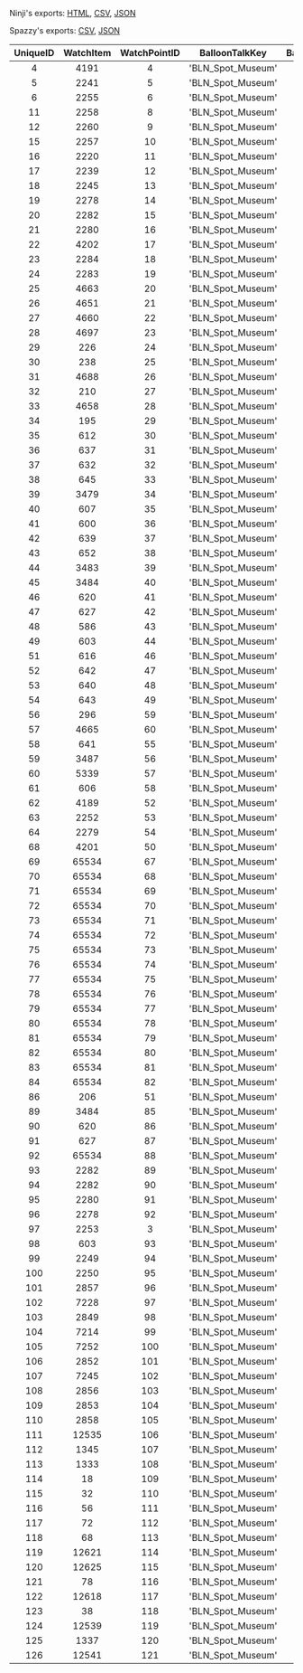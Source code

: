 Ninji's exports: [HTML](https://wuffs.org/acnh/bcsv_150/html/MuseumNPCLayoutInfo.html), [CSV](https://wuffs.org/acnh/bcsv_150/csv/MuseumNPCLayoutInfo.csv), [JSON](https://wuffs.org/acnh/bcsv_150/json/MuseumNPCLayoutInfo.json)

Spazzy's exports: [CSV](https://github.com/McSpazzy/acnh-csv/blob/master/MuseumNPCLayoutInfo.csv), [JSON](https://github.com/McSpazzy/acnh-json/blob/master/MuseumNPCLayoutInfo.json)

| UniqueID | WatchItem | WatchPointID | BalloonTalkKey | BalloonTalkLabelKey | ReactionTalkKey | ReactionTalkLabelKey |
|:--:|:--:|:--:|:--:|:--:|:--:|:--:|
| 4 | 4191 | 4 | 'BLN_Spot_Museum' | '02' | 'BO_React_Watching_Fish' | '006' | 
| 5 | 2241 | 5 | 'BLN_Spot_Museum' | '03' | 'BO_React_Watching_Fish' | '008' | 
| 6 | 2255 | 6 | 'BLN_Spot_Museum' | '01' | 'BO_React_Watching_Fish' | '003' | 
| 11 | 2258 | 8 | 'BLN_Spot_Museum' | '02' | 'BO_React_Watching_Fish' | '007' | 
| 12 | 2260 | 9 | 'BLN_Spot_Museum' | '03' | 'BO_React_Watching_Fish' | '010' | 
| 15 | 2257 | 10 | 'BLN_Spot_Museum' | '01' | 'BO_React_Watching_Fish' | '001' | 
| 16 | 2220 | 11 | 'BLN_Spot_Museum' | '02' | 'BO_React_Watching_Fish' | '004' | 
| 17 | 2239 | 12 | 'BLN_Spot_Museum' | '05' | 'BO_React_Watching_Fish' | '015' | 
| 18 | 2245 | 13 | 'BLN_Spot_Museum' | '02' | 'BO_React_Watching_Fish' | '005' | 
| 19 | 2278 | 14 | 'BLN_Spot_Museum' | '03' | 'BO_React_Watching_Fish' | '011' | 
| 20 | 2282 | 15 | 'BLN_Spot_Museum' | '03' | 'BO_React_Watching_Fish' | '012' | 
| 21 | 2280 | 16 | 'BLN_Spot_Museum' | '05' | 'BO_React_Watching_Fish' | '017' | 
| 22 | 4202 | 17 | 'BLN_Spot_Museum' | '05' | 'BO_React_Watching_Fish' | '018' | 
| 23 | 2284 | 18 | 'BLN_Spot_Museum' | '04' | 'BO_React_Watching_Fish' | '014' | 
| 24 | 2283 | 19 | 'BLN_Spot_Museum' | '05' | 'BO_React_Watching_Fish' | '019' | 
| 25 | 4663 | 20 | 'BLN_Spot_Museum' | '13' | 'BO_React_Watching_Fossil' | '009' | 
| 26 | 4651 | 21 | 'BLN_Spot_Museum' | '13' | 'BO_React_Watching_Fossil' | '008' | 
| 27 | 4660 | 22 | 'BLN_Spot_Museum' | '13' | 'BO_React_Watching_Fossil' | '010' | 
| 28 | 4697 | 23 | 'BLN_Spot_Museum' | '12' | 'BO_React_Watching_Fossil' | '011' | 
| 29 | 226 | 24 | 'BLN_Spot_Museum' | '12' | 'BO_React_Watching_Fossil' | '005' | 
| 30 | 238 | 25 | 'BLN_Spot_Museum' | '11' | 'BO_React_Watching_Fossil' | '004' | 
| 31 | 4688 | 26 | 'BLN_Spot_Museum' | '12' | 'BO_React_Watching_Fossil' | '006' | 
| 32 | 210 | 27 | 'BLN_Spot_Museum' | '11' | 'BO_React_Watching_Fossil' | '001' | 
| 33 | 4658 | 28 | 'BLN_Spot_Museum' | '11' | 'BO_React_Watching_Fossil' | '002' | 
| 34 | 195 | 29 | 'BLN_Spot_Museum' | '12' | 'BO_React_Watching_Fossil' | '007' | 
| 35 | 612 | 30 | 'BLN_Spot_Museum' | '06' | 'BO_React_Watching_Insect' | '001' | 
| 36 | 637 | 31 | 'BLN_Spot_Museum' | '06' | 'BO_React_Watching_Insect' | '002' | 
| 37 | 632 | 32 | 'BLN_Spot_Museum' | '06' | 'BO_React_Watching_Insect' | '003' | 
| 38 | 645 | 33 | 'BLN_Spot_Museum' | '07' | 'BO_React_Watching_Insect' | '009' | 
| 39 | 3479 | 34 | 'BLN_Spot_Museum' | '07' | 'BO_React_Watching_Insect' | '008' | 
| 40 | 607 | 35 | 'BLN_Spot_Museum' | '06' | 'BO_React_Watching_Insect' | '005' | 
| 41 | 600 | 36 | 'BLN_Spot_Museum' | '06' | 'BO_React_Watching_Insect' | '004' | 
| 42 | 639 | 37 | 'BLN_Spot_Museum' | '07' | 'BO_React_Watching_Insect' | '007' | 
| 43 | 652 | 38 | 'BLN_Spot_Museum' | '08' | 'BO_React_Watching_Insect' | '013' | 
| 44 | 3483 | 39 | 'BLN_Spot_Museum' | '10' | 'BO_React_Watching_Insect' | '018' | 
| 45 | 3484 | 40 | 'BLN_Spot_Museum' | '07' | 'BO_React_Watching_Insect' | '006' | 
| 46 | 620 | 41 | 'BLN_Spot_Museum' | '07' | 'BO_React_Watching_Insect' | '010' | 
| 47 | 627 | 42 | 'BLN_Spot_Museum' | '07' | 'BO_React_Watching_Insect' | '011' | 
| 48 | 586 | 43 | 'BLN_Spot_Museum' | '08' | 'BO_React_Watching_Insect' | '014' | 
| 49 | 603 | 44 | 'BLN_Spot_Museum' | '07' | 'BO_React_Watching_Insect' | '012' | 
| 51 | 616 | 46 | 'BLN_Spot_Museum' | '10' | 'BO_React_Watching_Insect' | '019' | 
| 52 | 642 | 47 | 'BLN_Spot_Museum' | '10' | 'BO_React_Watching_Insect' | '020' | 
| 53 | 640 | 48 | 'BLN_Spot_Museum' | '09' | 'BO_React_Watching_Insect' | '015' | 
| 54 | 643 | 49 | 'BLN_Spot_Museum' | '09' | 'BO_React_Watching_Insect' | '016' | 
| 56 | 296 | 59 | 'BLN_Spot_Museum' | '14' | 'BO_React_Watching_Fossil' | '012' | 
| 57 | 4665 | 60 | 'BLN_Spot_Museum' | '14' | 'BO_React_Watching_Fossil' | '013' | 
| 58 | 641 | 55 | 'BLN_Spot_Museum' | '15' | 'BO_React_Watching_Insect' | '021' | 
| 59 | 3487 | 56 | 'BLN_Spot_Museum' | '07' | 'BO_React_Watching_Insect' | '022' | 
| 60 | 5339 | 57 | 'BLN_Spot_Museum' | '10' | 'BO_React_Watching_Insect' | '023' | 
| 61 | 606 | 58 | 'BLN_Spot_Museum' | '10' | 'BO_React_Watching_Insect' | '024' | 
| 62 | 4189 | 52 | 'BLN_Spot_Museum' | '03' | 'BO_React_Watching_Fish' | '020' | 
| 63 | 2252 | 53 | 'BLN_Spot_Museum' | '04' | 'BO_React_Watching_Fish' | '021' | 
| 64 | 2279 | 54 | 'BLN_Spot_Museum' | '05' | 'BO_React_Watching_Fish' | '022' | 
| 68 | 4201 | 50 | 'BLN_Spot_Museum' | '01' | 'BO_React_Watching_Fish' | '002' | 
| 69 | 65534 | 67 | 'BLN_Spot_Museum' | '16' | 'BO_React_Watching_Fossil' | '201' | 
| 70 | 65534 | 68 | 'BLN_Spot_Museum' | '16' | 'BO_React_Watching_Fossil' | '201' | 
| 71 | 65534 | 69 | 'BLN_Spot_Museum' | '16' | 'BO_React_Watching_Fossil' | '201' | 
| 72 | 65534 | 70 | 'BLN_Spot_Museum' | '16' | 'BO_React_Watching_Fossil' | '201' | 
| 73 | 65534 | 71 | 'BLN_Spot_Museum' | '16' | 'BO_React_Watching_Fossil' | '201' | 
| 74 | 65534 | 72 | 'BLN_Spot_Museum' | '16' | 'BO_React_Watching_Fossil' | '201' | 
| 75 | 65534 | 73 | 'BLN_Spot_Museum' | '16' | 'BO_React_Watching_Fossil' | '201' | 
| 76 | 65534 | 74 | 'BLN_Spot_Museum' | '16' | 'BO_React_Watching_Fossil' | '201' | 
| 77 | 65534 | 75 | 'BLN_Spot_Museum' | '16' | 'BO_React_Watching_Fossil' | '201' | 
| 78 | 65534 | 76 | 'BLN_Spot_Museum' | '16' | 'BO_React_Watching_Fossil' | '201' | 
| 79 | 65534 | 77 | 'BLN_Spot_Museum' | '16' | 'BO_React_Watching_Fossil' | '201' | 
| 80 | 65534 | 78 | 'BLN_Spot_Museum' | '16' | 'BO_React_Watching_Fossil' | '201' | 
| 81 | 65534 | 79 | 'BLN_Spot_Museum' | '16' | 'BO_React_Watching_Fossil' | '201' | 
| 82 | 65534 | 80 | 'BLN_Spot_Museum' | '16' | 'BO_React_Watching_Fossil' | '201' | 
| 83 | 65534 | 81 | 'BLN_Spot_Museum' | '16' | 'BO_React_Watching_Fossil' | '201' | 
| 84 | 65534 | 82 | 'BLN_Spot_Museum' | '16' | 'BO_React_Watching_Fossil' | '201' | 
| 86 | 206 | 51 | 'BLN_Spot_Museum' | '11' | 'BO_React_Watching_Fossil' | '003' | 
| 89 | 3484 | 85 | 'BLN_Spot_Museum' | '07' | 'BO_React_Watching_Insect' | '006' | 
| 90 | 620 | 86 | 'BLN_Spot_Museum' | '07' | 'BO_React_Watching_Insect' | '010' | 
| 91 | 627 | 87 | 'BLN_Spot_Museum' | '07' | 'BO_React_Watching_Insect' | '011' | 
| 92 | 65534 | 88 | 'BLN_Spot_Museum' | '16' | 'BO_React_Watching_Fossil' | '201' | 
| 93 | 2282 | 89 | 'BLN_Spot_Museum' | '03' | 'BO_React_Watching_Fish' | '012' | 
| 94 | 2282 | 90 | 'BLN_Spot_Museum' | '03' | 'BO_React_Watching_Fish' | '012' | 
| 95 | 2280 | 91 | 'BLN_Spot_Museum' | '05' | 'BO_React_Watching_Fish' | '017' | 
| 96 | 2278 | 92 | 'BLN_Spot_Museum' | '03' | 'BO_React_Watching_Fish' | '011' | 
| 97 | 2253 | 3 | 'BLN_Spot_Museum' | '03' | 'BO_React_Watching_Fish' | '009' | 
| 98 | 603 | 93 | 'BLN_Spot_Museum' | '10' | 'BO_React_Watching_Insect' | '017' | 
| 99 | 2249 | 94 | 'BLN_Spot_Museum' | '05' | 'BO_React_Watching_Fish' | '016' | 
| 100 | 2250 | 95 | 'BLN_Spot_Museum' | '04' | 'BO_React_Watching_Fish' | '013' | 
| 101 | 2857 | 96 | 'BLN_Spot_Museum' | '33' | 'BO_React_Watching_DFish' | '001' | 
| 102 | 7228 | 97 | 'BLN_Spot_Museum' | '34' | 'BO_React_Watching_DFish' | '002' | 
| 103 | 2849 | 98 | 'BLN_Spot_Museum' | '33' | 'BO_React_Watching_DFish' | '003' | 
| 104 | 7214 | 99 | 'BLN_Spot_Museum' | '31' | 'BO_React_Watching_DFish' | '004' | 
| 105 | 7252 | 100 | 'BLN_Spot_Museum' | '30' | 'BO_React_Watching_DFish' | '005' | 
| 106 | 2852 | 101 | 'BLN_Spot_Museum' | '32' | 'BO_React_Watching_DFish' | '006' | 
| 107 | 7245 | 102 | 'BLN_Spot_Museum' | '30' | 'BO_React_Watching_DFish' | '007' | 
| 108 | 2856 | 103 | 'BLN_Spot_Museum' | '34' | 'BO_React_Watching_DFish' | '008' | 
| 109 | 2853 | 104 | 'BLN_Spot_Museum' | '31' | 'BO_React_Watching_DFish' | '009' | 
| 110 | 2858 | 105 | 'BLN_Spot_Museum' | '32' | 'BO_React_Watching_DFish' | '010' | 
| 111 | 12535 | 106 | 'BLN_Spot_Museum' | '20' | 'BO_React_Watching_Art' | '001' | 
| 112 | 1345 | 107 | 'BLN_Spot_Museum' | '21' | 'BO_React_Watching_Art' | '002' | 
| 113 | 1333 | 108 | 'BLN_Spot_Museum' | '22' | 'BO_React_Watching_Art' | '003' | 
| 114 | 18 | 109 | 'BLN_Spot_Museum' | '23' | 'BO_React_Watching_Art' | '004' | 
| 115 | 32 | 110 | 'BLN_Spot_Museum' | '26' | 'BO_React_Watching_Art' | '005' | 
| 116 | 56 | 111 | 'BLN_Spot_Museum' | '27' | 'BO_React_Watching_Art' | '006' | 
| 117 | 72 | 112 | 'BLN_Spot_Museum' | '27' | 'BO_React_Watching_Art' | '007' | 
| 118 | 68 | 113 | 'BLN_Spot_Museum' | '27' | 'BO_React_Watching_Art' | '008' | 
| 119 | 12621 | 114 | 'BLN_Spot_Museum' | '23' | 'BO_React_Watching_Art' | '009' | 
| 120 | 12625 | 115 | 'BLN_Spot_Museum' | '24' | 'BO_React_Watching_Art' | '010' | 
| 121 | 78 | 116 | 'BLN_Spot_Museum' | '26' | 'BO_React_Watching_Art' | '011' | 
| 122 | 12618 | 117 | 'BLN_Spot_Museum' | '25' | 'BO_React_Watching_Art' | '012' | 
| 123 | 38 | 118 | 'BLN_Spot_Museum' | '25' | 'BO_React_Watching_Art' | '013' | 
| 124 | 12539 | 119 | 'BLN_Spot_Museum' | '21' | 'BO_React_Watching_Art' | '014' | 
| 125 | 1337 | 120 | 'BLN_Spot_Museum' | '20' | 'BO_React_Watching_Art' | '015' | 
| 126 | 12541 | 121 | 'BLN_Spot_Museum' | '21' | 'BO_React_Watching_Art' | '016' | 
